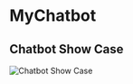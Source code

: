 # MyChatbot

## Chatbot Show Case
<!-- <img src="assets/images/Chatbot_Showcase.gif" alt="Chatbot Show Case" width="400">  -->
![Chatbot Show Case](assets/images/Chatbot_Showcase.gif)


